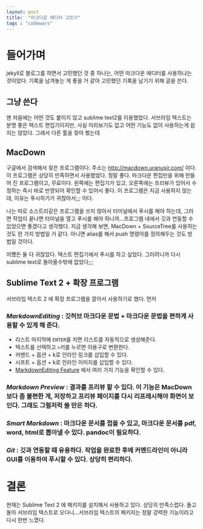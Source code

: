```yaml
---
layout: post
title:  "마크다운 에디터 고르기"
tags : "codewars"
---
```


# 들어가며
 jekyll로 블로그를 하면서 고민했던 것 중 하나는, 어떤 마크다운 에디터를 사용하냐는 것이었다. 기록을
남겨놓는 게 좋을 거 같아 고민했던 기록을 남기기 위해 글을 쓴다.

## 그냥 쓴다
맨 처음에는 어떤 것도 붙이지 않고 sublime text2를 이용했었다. 서브라임 텍스트는 분명 좋은 텍스트 편집기이지만, 사실 미리보기도 없고 어떤 기능도 없이 사용하는게 쉽지는 않았다. 그래서 다른 툴을 찾아 봤는데

## MacDown
구글에서 검색해서 찾은 프로그램이다. 주소는 http://macdown.uranusjr.com/ 이다. 이 프로그램은 상당히 만족하면서 사용했었다. 정말 좋다. 마크다운 편집만을 위해 만들어 진 프로그램이고, 무료이다. 왼쪽에는 편집기가 있고, 오른쪽에는 프리뷰가 있어서 수정하는 즉시 바로 반영되어 확인할 수 있어서 좋다. 이 프로그램은 지금 사용하지 않는데, 이유는 푸시하기가 귀찮아서;;; 이다. 

나는 따로 소스트리같은 프로그램을 쓰지 않아서 터미널에서 푸시를 해야 하는데, 그러면 작업이 끝나면 터미널을 열고 푸시를 해야 하니까...프로그램 내에서 깃과 연동할 수 있었으면 좋겠다고 생각했다. 지금 생각해 보면, MacDown + SourceTree를 사용하는것도 한 가지 방법일 거 같다. 아니면 alias를 해서 push 명령어를 정의해두는 것도 방법일 것이다.

어쨌든 둘 다 귀찮았다. 텍스트 편집기에서 푸시를 하고 싶었다. 그러려니까 다시 sublime text로 돌아올수밖에 없었다;;;

## Sublime Text 2 + 확장 프로그램
서브라임 텍스트 2 에 확장 프로그램을 깔아서 사용하기로 했다. 먼저

### _MarkdownEditing_ : 깃허브 마크다운 문법 + 마크다운 문법을 편하게 사용할 수 있게 해 준다.
- 리스트 마지막에 `ENTER`를 치면 리스트를 자동적으로 생성해준다.
- 텍스트를 선택하고 `>`키를 누르면 이용구로 변환한다.
- 커멘드 + 옵션 + k로 인라인 링크를 삽입할 수 있다.
- 시프트 + 옵션 + k로 인라인 이미지를 삽입할 수 있다.
- [MarkdownEditing Feature](https://github.com/SublimeText-Markdown/MarkdownEditing#features) 에서 여러 가지 기능을 확인할 수 있다.

### _Markdown Preview_ : 결과를 프리뷰 할 수 있다. 이 기능은 MacDown보다 좀 불편한 게, 저장하고 프리뷰 페이지를 다시 리프레시해야 화면이 보인다. 그래도 그럴저럭 쓸 만은 하다.

### _Smart Markdown_ : 마크다운 문서를 접을 수 있고, 마크다운 문서를 pdf, word, html로 뽑아낼 수 있다. pandoc이 필요하다.

### _Git_ : 깃과 연동할 때 유용하다. 작업을 완료한 후에 커멘드라인이 아니라 GUI를 이용하여 푸시할 수 있다. 상당히 편리하다.

# 결론
현재는 Sublime Text 2 에 패키지를 설치해서 사용하고 있다. 상당히 만족스럽다. 돌고 돌아 서브라임 텍스트로 오다니...서브라임 텍스트의 패키지는 정말 강력한 기능이라고 다시 한번 느꼈다.


